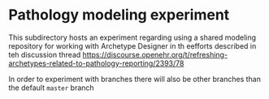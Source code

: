 # Pathology modeling experiment

This subdirectory hosts an experiment regarding using a shared modeling repository for working with Archetype Designer in th eefforts described in teh discussion thread https://discourse.openehr.org/t/refreshing-archetypes-related-to-pathology-reporting/2393/78

In order to experiment with branches there will also be other branches than the default `master` branch
